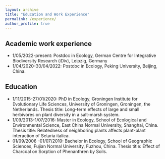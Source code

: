 ```yaml
---
layout: archive
title: "Education and Work Experience"
permalink: /experience/
author_profile: true
---
```


## Academic work experience 
* 1/05/2022-present: Postdoc in Ecology, German Centre for Integrative Biodiversity Research (iDiv), Leipzig, Germany
* 1/04/2020-30/04/2022: Postdoc in Ecology, Peking University, Beijing, China.

## Education 
* 1/11/2015-27/01/2020: PhD in Ecology, Groningen Institute for Evolutionary Life Sciences, University of Groningen, Groningen, the Netherlands.  Thesis title: Long-term effects of large and small herbivores on plant diversity in a salt-marsh system.
* 1/09/2013-1/07/2016: Master in Ecology, School of Ecological and Environmental Science, East China Normal University, Shanghai, China. Thesis title: Relatedness of neighboring plants affects plant-plant interaction of Setaria italica.
* 01/09/2006 -01/07/2010: Bachelor in Ecology, School of Geographic Sciences, Fujian Normal University, Fuzhou, China. Thesis title: Effect of Charcoal on Sorption of Phenanthren by Soils. 

